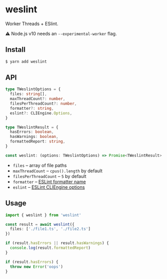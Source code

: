 # weslint

Worker Threads + ESlint.

:warning: Node.js v10 needs an `--experimental-worker` flag.

## Install

```sh
$ yarn add weslint
```

## API

```ts
type TWeslintOptions = {
  files: string[],
  maxThreadCount?: number,
  filesPerThreadCount?: number,
  formatter?: string,
  eslint?: CLIEngine.Options,
}

type TWeslintResult = {
  hasErrors: boolean,
  hasWarnings: boolean,
  formattedReport: string,
}

const weslint: (options: TWeslintOptions) => Promise<TWeslintResult>
```

* `files` – array of file paths
* `maxThreadCount` – `cpus().length` by default
* `filesPerThreadCount` – `5` by default
* `formatter` – [ESLint formatter name](https://eslint.org/docs/developer-guide/nodejs-api#cliengine-getformatter)
* `eslint` – [ESLint CLIEngine options](https://eslint.org/docs/developer-guide/nodejs-api#cliengine)

## Usage

```ts
import { weslint } from 'weslint'

const result = await weslint({
  files: ['./file1.ts', './file2.ts']
})

if (result.hasErrors || result.hasWarnings) {
  console.log(result.formattedReport)
}

if (result.hasErrors) {
  throw new Error('oops')
}
```
